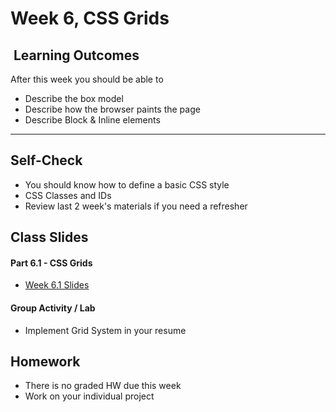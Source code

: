 # Week 6, CSS Grids

## <i class="fa fa-star"></i>&nbsp;Learning Outcomes ###
After this week you should be able to 

- Describe the box model
- Describe how the browser paints the page
- Describe Block & Inline elements

---  

## Self-Check
- You should know how to define a basic CSS style
- CSS Classes and IDs
- Review last 2 week's materials if you need a refresher


## Class Slides

#### Part 6.1 - CSS Grids
- [Week 6.1 Slides](/slides/ist263-w6-1-1.pdf)

#### Group Activity / Lab
- Implement Grid System in your resume


## Homework
- There is no graded HW due this week
- Work on your individual project

<!-- 
#### Part 6.2 - Responsive Design
- [Week 6.2 Slides](/slides/ist263-w6-2.pdf)

#### Group Activity / Lab
- Make your resume responsive


## Post-Class
- [The Viewport](https://www.w3schools.com/css/css_rwd_viewport.asp)
- [Grid View](https://www.w3schools.com/css/css_rwd_grid.asp)
- [Responsive Design - Demo 1](https://www.w3schools.com/w3css/tryw3css_templates_architect.htm)
- [Responsive Design - Demo 2](https://www.w3schools.com/w3css/tryw3css_templates_architect.htm)


---
## Homework due this week, Points worth 5  

1. Implement one of the 2 templates that you can find in `week-06/Wednesday/` as HTML files
4. Commit homework to GitHub
5. Complete SAGE survey (you will receive an email when the window opens)
1. Get ready for the exam
6. Do the pre-class reading for next class
-->